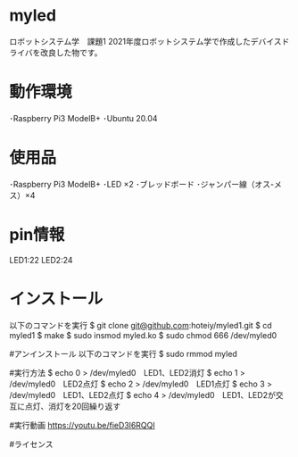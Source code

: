 # myled
ロボットシステム学　課題1
2021年度ロボットシステム学で作成したデバイスドライバを改良した物です。

# 動作環境
･Raspberry Pi3 ModelB+
･Ubuntu 20.04 

# 使用品
･Raspberry Pi3 ModelB+
･LED ×2
･ブレッドボード
･ジャンパー線（オス-メス）×4

# pin情報
LED1:22
LED2:24

# インストール
以下のコマンドを実行
$ git clone git@github.com:hoteiy/myled1.git
$ cd myled1
$ make
$ sudo insmod myled.ko
$ sudo chmod 666 /dev/myled0

#アンインストール
以下のコマンドを実行
$ sudo rmmod myled

#実行方法
$ echo 0 > /dev/myled0　LED1、LED2消灯
$ echo 1 > /dev/myled0　LED2点灯
$ echo 2 > /dev/myled0　LED1点灯
$ echo 3 > /dev/myled0　LED1、LED2点灯
$ echo 4 > /dev/myled0　LED1、LED2が交互に点灯、消灯を20回繰り返す

#実行動画
https://youtu.be/fieD3l6RQQI

#ライセンス

